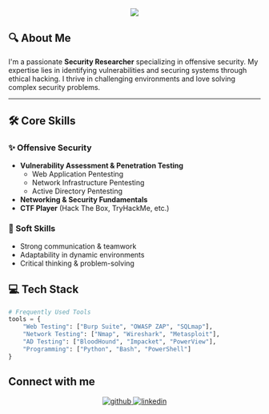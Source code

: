 <div align="center">
<img src="https://api.deepai.org/job-view-file/cb395089-0f2f-4e72-a49d-c276d4eba967/outputs/output.jpg"  />
</div>  

## 🔍 About Me
I'm a passionate **Security Researcher** specializing in offensive security. My expertise lies in identifying vulnerabilities and securing systems through ethical hacking. I thrive in challenging environments and love solving complex security problems.

---

## 🛠️ Core Skills
### ✨ Offensive Security
- **Vulnerability Assessment & Penetration Testing**
  - Web Application Pentesting
  - Network Infrastructure Pentesting
  - Active Directory Pentesting
- **Networking & Security Fundamentals**
- **CTF Player** (Hack The Box, TryHackMe, etc.)

### 🎯 Soft Skills
- Strong communication & teamwork
- Adaptability in dynamic environments
- Critical thinking & problem-solving


## 💻 Tech Stack
```python
# Frequently Used Tools
tools = {
    "Web Testing": ["Burp Suite", "OWASP ZAP", "SQLmap"],
    "Network Testing": ["Nmap", "Wireshark", "Metasploit"],
    "AD Testing": ["BloodHound", "Impacket", "PowerView"],
    "Programming": ["Python", "Bash", "PowerShell"]
}

```
## Connect with me  
<div align="center">
<a href="https://github.com/Iffi-crux" target="_blank">
<img src=https://img.shields.io/badge/github-%2324292e.svg?&style=for-the-badge&logo=github&logoColor=white alt=github style="margin-bottom: 5px;" />
</a>
<a href="https://www.linkedin.com/in/afaqamjad/" target="_blank">
<img src=https://img.shields.io/badge/linkedin-%231E77B5.svg?&style=for-the-badge&logo=linkedin&logoColor=white alt=linkedin style="margin-bottom: 5px;" />
</a>

</div> 

<br />
